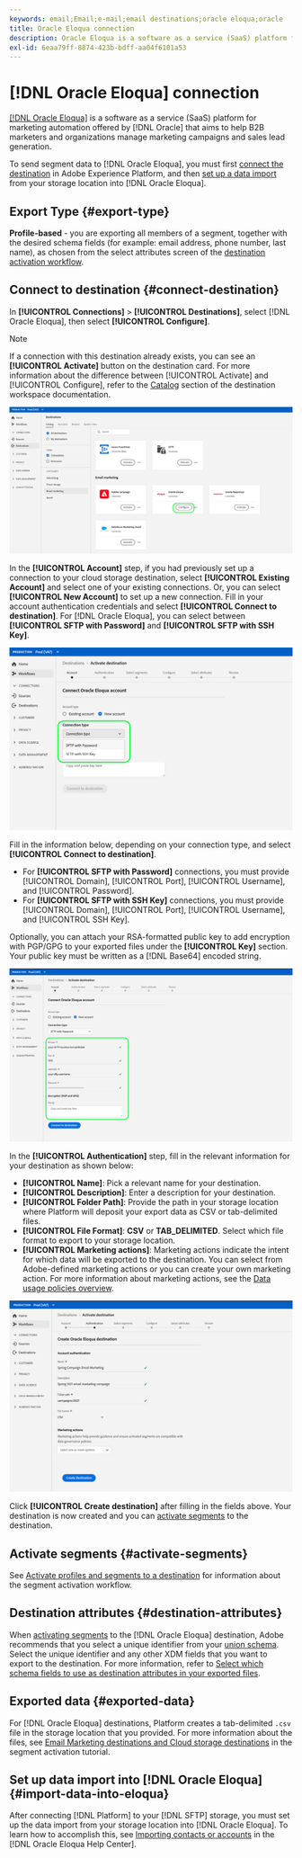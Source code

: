 ```yaml
---
keywords: email;Email;e-mail;email destinations;oracle eloqua;oracle
title: Oracle Eloqua connection
description: Oracle Eloqua is a software as a service (SaaS) platform for marketing automation offered by Oracle that aims to help B2B marketers and organizations manage marketing campaigns and sales lead generation.
exl-id: 6eaa79ff-8874-423b-bdff-aa04f6101a53
---
```

# [!DNL Oracle Eloqua] connection

[[!DNL Oracle Eloqua]](https://www.oracle.com/cx/marketing/automation/) is a software as a service (SaaS) platform for marketing automation offered by [!DNL Oracle] that aims to help B2B marketers and organizations manage marketing campaigns and sales lead generation. 

To send segment data to [!DNL Oracle Eloqua], you must first [connect the destination](#connect-destination) in Adobe Experience Platform, and then [set up a data import](#import-data-into-eloqua) from your storage location into [!DNL Oracle Eloqua].

## Export Type {#export-type}

**Profile-based** - you are exporting all members of a segment, together with the desired schema fields (for example: email address, phone number, last name), as chosen from the select attributes screen of the [destination activation workflow](../../ui/activate-destinations.md#select-attributes).

## Connect to destination {#connect-destination}

In **[!UICONTROL Connections]** > **[!UICONTROL Destinations]**, select [!DNL Oracle Eloqua], then select **[!UICONTROL Configure]**.

>[!NOTE]
>
>If a connection with this destination already exists, you can see an **[!UICONTROL Activate]** button on the destination card. For more information about the difference between [!UICONTROL Activate] and [!UICONTROL Configure], refer to the [Catalog](../../ui/destinations-workspace.md#catalog) section of the destination workspace documentation.  

![Connect to Eloqua](../../assets/catalog/email-marketing/oracle-eloqua/catalog.png)

In the **[!UICONTROL Account]** step, if you had previously set up a connection to your cloud storage destination, select **[!UICONTROL Existing Account]** and select one of your existing connections. Or, you can select **[!UICONTROL New Account]** to set up a new connection. Fill in your account authentication credentials and select **[!UICONTROL Connect to destination]**. For [!DNL Oracle Eloqua], you can select between **[!UICONTROL SFTP with Password]** and **[!UICONTROL SFTP with SSH Key]**. 

![Connect Eloqua account](../../assets/catalog/email-marketing/oracle-eloqua/connection-type.png)

Fill in the information below, depending on your connection type, and select **[!UICONTROL Connect to destination]**.

- For **[!UICONTROL SFTP with Password]** connections, you must provide [!UICONTROL Domain], [!UICONTROL Port], [!UICONTROL Username], and [!UICONTROL Password].
- For **[!UICONTROL SFTP with SSH Key]** connections, you must provide [!UICONTROL Domain], [!UICONTROL Port], [!UICONTROL Username], and [!UICONTROL SSH Key].

Optionally, you can attach your RSA-formatted public key to add encryption with PGP/GPG to your exported files under the **[!UICONTROL Key]** section. Your public key must be written as a [!DNL Base64] encoded string.

![Eloqua connect to destination](../../assets/catalog/email-marketing/oracle-eloqua/account-info.png)

In the **[!UICONTROL Authentication]** step, fill in the relevant information for your destination as shown below: 
   - **[!UICONTROL Name]**: Pick a relevant name for your destination.
   - **[!UICONTROL Description]**: Enter a description for your destination.
   - **[!UICONTROL Folder Path]**: Provide the path in your storage location where Platform will deposit your export data as CSV or tab-delimited files.
   - **[!UICONTROL File Format]**: **CSV** or **TAB_DELIMITED**. Select which file format to export to your storage location.
   - **[!UICONTROL Marketing actions]**: Marketing actions indicate the intent for which data will be exported to the destination. You can select from Adobe-defined marketing actions or you can create your own marketing action. For more information about marketing actions, see the [Data usage policies overview](../../../data-governance/policies/overview.md).

<!--

Commenting out Amazon S3 bucket part for now until support is clarified

- **[!UICONTROL Bucket name]**: Your Amazon S3 bucket, where Platform will deposit the data export. Your input must be between 3 and 63 characters long. Must begin and end with a letter or number. Must contain only lowercase letters, numbers, or hyphens ( - ). Must not be formatted as an IP address (for example, 192.100.1.1).

-->

![Eloqua basic information](../../assets/catalog/email-marketing/oracle-eloqua/basic-information.png)

Click **[!UICONTROL Create destination]** after filling in the fields above. Your destination is now created and you can [activate segments](../../ui/activate-destinations.md) to the destination.

## Activate segments {#activate-segments}

See [Activate profiles and segments to a destination](../../ui/activate-destinations.md) for information about the segment activation workflow.

## Destination attributes {#destination-attributes}

When [activating segments](../../ui/activate-destinations.md) to the [!DNL Oracle Eloqua] destination, Adobe recommends that you select a unique identifier from your [union schema](../../../profile/home.md#profile-fragments-and-union-schemas). Select the unique identifier and any other XDM fields that you want to export to the destination. For more information, refer to [Select which schema fields to use as destination attributes in your exported files](./overview.md#destination-attributes).

## Exported data {#exported-data}

For [!DNL Oracle Eloqua] destinations, Platform creates a tab-delimited `.csv` file in the storage location that you provided. For more information about the files, see [Email Marketing destinations and Cloud storage destinations](../../ui/activate-destinations.md#esp-and-cloud-storage) in the segment activation tutorial. 

## Set up data import into [!DNL Oracle Eloqua] {#import-data-into-eloqua}

After connecting [!DNL Platform] to your [!DNL SFTP] storage, you must set up the data import from your storage location into [!DNL Oracle Eloqua]. To learn how to accomplish this, see [Importing contacts or accounts](https://docs.oracle.com/cloud/latest/marketingcs_gs/OMCAA/Help/DataImportExport/Tasks/ImportingContactsOrAccounts.htm) in the [!DNL Oracle Eloqua Help Center].
